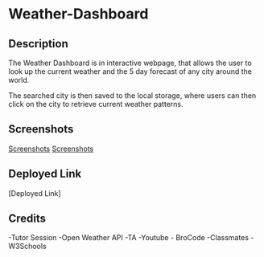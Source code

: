 # Weather-Dashboard

## Description
The Weather Dashboard is in interactive webpage, that allows the user to look up the current weather and the 5 day forecast of any city around the world. 

The searched city is then saved to the local storage, where users can then click on the city to retrieve current weather patterns. 


## Screenshots
[Screenshots](./assets/Weather-Dashboard-SanJose.png)
[Screenshots](./assets/Weather-Dashboard-Search.png)

## Deployed Link
[Deployed Link]


## Credits
-Tutor Session
-Open Weather API
-TA
-Youtube - BroCode
-Classmates
-W3Schools



